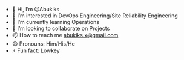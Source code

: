 - 👋 Hi, I’m @Abukiks
- 👀 I’m interested in DevOps Engineering/Site Reliability Engineering
- 🌱 I’m currently learning Operations
- 💞️ I’m looking to collaborate on Projects
- 📫 How to reach me abukiks.x@gmail.com
- 😄 Pronouns: Him/His/He
- ⚡ Fun fact: Lowkey

<!---
Abukiks/Abukiks is a ✨ special ✨ repository because its `README.md` (this file) appears on your GitHub profile.
You can click the Preview link to take a look at your changes.
--->
